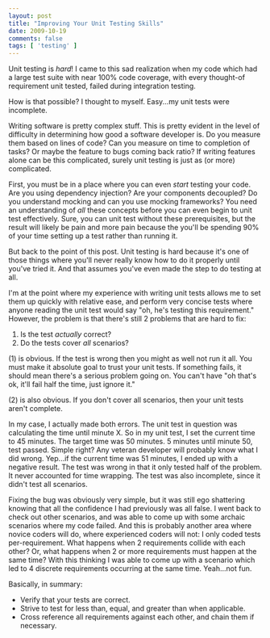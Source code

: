 ```yaml
---
layout: post
title: "Improving Your Unit Testing Skills"
date: 2009-10-19
comments: false
tags: [ 'testing' ]
---
```

Unit testing is *hard*!  I came to this sad realization when my code which had a large test suite with near 100% code coverage, with every thought-of requirement unit tested, failed during integration testing.

How is that possible?  I thought to myself.  Easy...my unit tests were incomplete.

Writing software is pretty complex stuff.  This is pretty evident in the level of difficulty in determining how good a software developer is.  Do you measure them based on lines of code?  Can you measure on time to completion of tasks?  Or maybe the feature to bugs coming back ratio?  If writing features alone can be this complicated, surely unit testing is just as (or more) complicated.

First, you must be in a place where you can even *start* testing your code.  Are you using dependency injection?  Are your components decoupled?  Do you understand mocking and can you use mocking frameworks?  You need an understanding of *all* these concepts before you can even begin to unit test effectively.  Sure, you can unit test without these prerequisites, but the result will likely be pain and more pain because the you'll be spending 90% of your time setting up a test rather than running it.

But back to the point of this post.  Unit testing is hard because it's one of those things where you'll never really know how to do it properly until you've tried it.  And that assumes you've even made the step to do testing at all.

I'm at the point where my experience with writing unit tests allows me to set them up quickly with relative ease, and perform very concise tests where anyone reading the unit test would say "oh, he's testing this requirement."  However, the problem is that there's still 2 problems that are hard to fix:
1. Is the test *actually* correct?
2. Do the tests cover *all* scenarios?

(1) is obvious.  If the test is wrong then you might as well not run it all.  You must make it absolute goal to trust your unit tests.  If something fails, it should mean there's a serious problem going on.  You can't have "oh that's ok, it'll fail half the time, just ignore it."

(2) is also obvious.  If you don't cover all scenarios, then your unit tests aren't complete.

In my case, I actually made both errors.  The unit test in question was calculating the time until minute X.  So in my unit test, I set the current time to 45 minutes.  The target time was 50 minutes.  5 minutes until minute 50, test passed.  Simple right?  Any veteran developer will probably know what I did wrong.  Yep...if the current time was 51 minutes, I ended up with a negative result.  The test was wrong in that it only tested half of the problem.  It never accounted for time wrapping.  The test was also incomplete, since it didn't test all scenarios.

Fixing the bug was obviously very simple, but it was still ego shattering knowing that all the confidence I had previously was all false.  I went back to check out other scenarios, and was able to come up with some archaic scenarios where my code failed.  And this is probably another area where novice coders will do, where experienced coders will not: I only coded tests per-requirement.  What happens when 2 requirements collide with each other?  Or, what happens when 2 or more requirements must happen at the same time?  With this thinking I was able to come up with a scenario which led to 4 discrete requirements occurring at the same time.  Yeah...not fun.

Basically, in summary:
- Verify that your tests are correct.
- Strive to test for less than, equal, and greater than when applicable.
- Cross reference all requirements against each other, and chain them if necessary.
